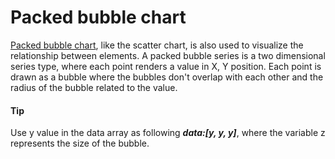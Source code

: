# Packed bubble chart

[Packed bubble chart](https://api.highcharts.com/highcharts/plotOptions.packedbubble), like the scatter chart, is also used to visualize the relationship between elements. A packed bubble series is a two dimensional series type, where each point renders a value in X, Y position. Each point is drawn as a bubble where the bubbles don't overlap with each other and the radius of the bubble related to the value.

#### Tip

Use y value in the data array as following **_data:[y, y, y]_**, where the variable z represents the size of the bubble.
